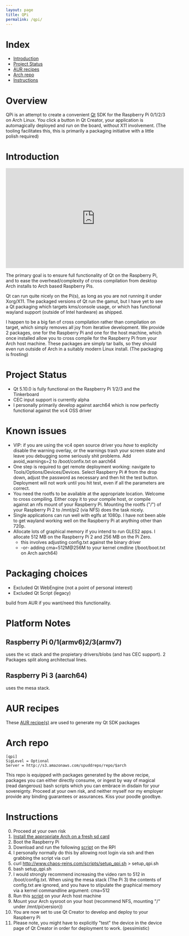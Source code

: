 ```yaml
---
layout: page
title: QPi
permalink: /qpi/
---
```


# Index

* [Introduction](#introduction)
* [Project Status](#project-status)
* [AUR recipes](#aur-recipes)
* [Arch repo](#arch-repo)
* [Instructions](#instructions)

# Overview

QPi is an attempt to create a convenient [Qt](https://www.qt.io/) SDK for the Raspberry Pi 0/1/2/3 on Arch Linux. You click a button in Qt Creator, your application is automagically deployed and run on the board, without X11 involvement. (The tooling facilitates this, this is primarily a packaging initiative with a little polish required)

# Introduction

<iframe width="560" height="315" src="https://www.youtube.com/embed/vNMQMlucKco" frameborder="0" allowfullscreen></iframe>

The primary goal is to ensure full functionality of Qt on the Raspberry Pi, and to ease the overhead/complexity of cross compilation from desktop Arch installs to Arch based Raspberry Pis.

Qt can run quite nicely on the Pi(s), as long as you are not running it under Xorg/X11. The packaged versions of Qt run the gamut, but I have yet to see a Qt packaging which targets kms/console usage, or which has functional wayland support (outside of Intel hardware) as shipped.

I happen to be a big fan of cross compilation rather than compilation on target, which simply removes all joy from iterative development. We provide 2 packages, one for the Raspberry Pi and one for the host machine, which once installed allow you to cross compile for the Raspberry Pi from your Arch host machine. These packages are simply tar balls, so they should even run outside of Arch in a suitably modern Linux install. (The packaging is frosting)

# Project Status

* Qt 5.10.0 is fully functional on the Raspberry Pi 1/2/3 and the Tinkerboard
* CEC input support is currently alpha
* I personally primarily develop against aarch64 which is now perfectly functional against the vc4 OSS driver

# Known issues

* VIP: if you are using the vc4 open source driver you _have_ to explicity disable the warning overlay, or the warnings trash your screen state and leave you debugging some seriously shit problems. Add avoid_warnings=2 to /boot/confix.txt on aarch64
* One step is required to get remote deployment working: navigate to Tools/Options/Devices/Devices. Select Raspberry Pi # from the drop down, adjust the password as necessary and then hit the test button. Deployment will not work until you hit test, even if all the parameters are correct.
* You need the rootfs to be available at the appropriate location. Welcome to cross compiling. Either copy it to your compile host, or compile against an nfs mount of your Raspberry Pi. Mounting the rootfs ("/") of your Raspberry Pi 2 to /mnt/pi2 (via NFS) does the task nicely.
* Single applications can run well with eglfs at 1080p. I have not been able to get wayland working well on the Raspberry Pi at anything other than 720p.
* Allocate lots of graphical memory if you intend to run GLES2 apps. I allocate 512 MB on the Raspberry Pi 2 and 256 MB on the Pi Zero.
    * this involves adjusting config.txt against the binary driver
    * -or- adding cma=512M@256M to your kernel cmdline (/boot/boot.txt on Arch aarch64)

# Packaging choices

* Excluded Qt WebEngine (not a point of personal interest)
* Excluded Qt Script (legacy)

build from AUR if you want/need this functionality.

# Platform Notes

## Raspberry Pi 0/1(armv6)2/3(armv7)

uses the vc stack and the propietary drivers/blobs (and has CEC support). 2 Packages split along architectual lines.

## Raspberry Pi 3 (aarch64)

uses the mesa stack.

# AUR recipes

These [AUR recipe(s)](https://aur.archlinux.org/cgit/aur.git/tree/PKGBUILD?h=qt-sdk-raspberry-pi) are used to generate my Qt SDK packages

# Arch repo

```
[qpi]
SigLevel = Optional
Server = http://s3.amazonaws.com/spuddrepo/repo/$arch
```

This repo is equipped with packages generated by the above recipe, packages you can either directly consume, or ingest by way of magical (read dangerous) bash scripts which you can embrace in disdain for your sovereignty. Proceed at your own risk, and neither myself nor my employer provide any binding guarantees or assurances. Kiss your poodle goodbye.

# Instructions

0. Proceed at your own risk
0. [Install the appropriate Arch on a fresh sd card](https://archlinuxarm.org/platforms/armv7/broadcom/raspberry-pi-2)
0. Boot the Raspberry Pi
0. Download and run the following [script](https://raw.githubusercontent.com/sirspudd/sirspudd.github.io/master/scripts/setup_qpi.sh) on the RPI
0. I personally normally do this by allowing root login via ssh and then grabbing the script via curl
0. curl http://www.chaos-reins.com/scripts/setup_qpi.sh > setup_qpi.sh
0. bash setup_qpi.sh
0. I would strongly recommend increasing the video ram to 512 in /boot/config.txt. When using the mesa stack (The Pi 3) the contents of config.txt are ignored, and you have to stipulate the graphical memory via a kernel commandline argument: cma=512
0. Run this [script](http://www.chaos-reins.com/scripts/setup_qpi_host.sh) on your Arch host machine
0. Mount your Arch sysroot on your host (recommend NFS, mounting "/" under /mnt/pi{version})
0. You are now set to use Qt Creator to develop and deploy to your Raspberry Pi
0. Please note, you might have to explicitly "test" the device in the device page of Qt Creator in order for deployment to work. (pessimistic)

